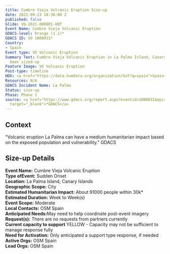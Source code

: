 ```yaml
---
title: Cumbre Vieja Volcanic Eruption Size-up
date: 2021-09-23 18:36:00 Z
published: false
Glide: VO-2021-000001-HOT
Event Name: Cumbre Vieja Volcanic Eruption
GDACS-level: Orange (1.1)*
GDACS ID: VO 1000031*
Country:
- Spain
Event type: VO Volcanic Eruption
Summary Text: Cumbre Vieja Volcanic Eruption in La Palma Island, Canary Islands has
  been sized-up
Feature Image: VO Volcanic Eruption
Post-type: timeline
HDX: <a href="https://data.humdata.org/organization/hot?q=spain">Spain</a>
Resources: N/A
GDACS Incident Name: La Palma
Status: size-up
Phase: Phase 1
source: <a href="https://www.gdacs.org/report.aspx?eventid=1000031&episodeid=2&eventtype=VO"
  target="_blank">*GDACS</a>
---
```


<h2>Context</h2>

"Volcanic eruption La Palma can have a medium humanitarian impact based on the exposed population and vulnerability." GDACS

<h2>Size-up Details</h2>

<strong>Event Name:</strong> Cumbre Vieja Volcanic Eruption<br>
<strong>Type ofEvent:</strong> 	Sudden Onset<br>
<strong>Location:</strong> La Palma Island, Canary Islands<br>
<strong>Geographic Scope:</strong> City<br>
<strong>Estimated Humanitarian Impact:</strong> About 91000 people within 30k*<br>
<strong>Estimated Duration:</strong> Week to Week(s)<br>
<strong>Event Scope:</strong> Moderate<br>
<strong>Local Contacts:</strong> OSM Spain<br>
<strong>Anticipated Needs:</strong>May need to help coordinate post-event imagery<br>
<strong>Request(s):</strong> There are no requests from partners currently <br>
<strong>Current capacity to support</strong> YELLOW - Capacity may not be sufficient to manage response fully<br>
<strong>Need for Activation:</strong> Only anticipated a support type response, if needed<br>
<strong>Active Orgs:</strong> OSM Spain<br>
<strong>Lead Orgs:</strong> OSM Spain<br>
